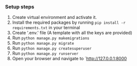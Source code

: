 ### Setup steps
1.  Create virtual environment and activate it.
2.  Install the required packages by running `pip install -r requirements.txt` in your terminal
3.  Create '.env.' file (A template with all the keys are provided)
4.  Run `python manage.py makemigrations`
5.  Run `python manage.py migrate`
6.  Run `python manage.py createsuperuser`
7.  Run `python manage.py runserver`
8.  Open your browser and navigate to `http://127.0.0.1:8000
